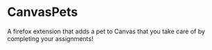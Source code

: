 # CanvasPets
A firefox extension that adds a pet to Canvas that you take care of by completing your assignments!
